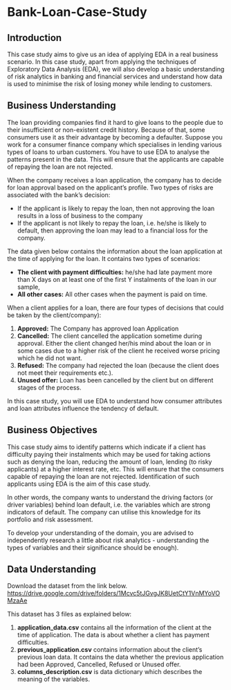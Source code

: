 # Bank-Loan-Case-Study
## Introduction 
This case study aims to give us an idea of applying EDA in a real business scenario. In this case study, apart from applying the techniques of Exploratory Data Analysis (EDA), we will also develop a basic understanding of risk analytics in banking and financial services and understand how data is used to minimise the risk of losing money while lending to customers.
## Business Understanding
The loan providing companies find it hard to give loans to the people due to their insufficient or non-existent credit history. Because of that, some consumers use it as their advantage by becoming a defaulter. Suppose you work for a consumer finance company which specialises in lending various types of loans to urban customers. You have to use EDA to analyse the patterns present in the data. This will ensure that the applicants are capable of repaying the loan are not rejected.

When the company receives a loan application, the company has to decide for loan approval based on the applicant’s profile. Two types of risks are associated with the bank’s decision:

* If the applicant is likely to repay the loan, then not approving the loan results in a loss of business to the company
* If the applicant is not likely to repay the loan, i.e. he/she is likely to default, then approving the loan may lead to a financial loss for the company.

The data given below contains the information about the loan application at the time of applying for the loan. It contains two types of scenarios:

* __The client with payment difficulties:__ he/she had late payment more than X days on at least one of the first Y instalments of the loan in our sample,
* __All other cases:__ All other cases when the payment is paid on time.

When a client applies for a loan, there are four types of decisions that could be taken by the client/company):

1. __Approved:__ The Company has approved loan Application
2. __Cancelled:__ The client cancelled the application sometime during approval. Either the client changed her/his mind about the loan or in some cases due to a higher risk of the client he received worse pricing which he did not want.
3. __Refused:__ The company had rejected the loan (because the client does not meet their requirements etc.).
4. __Unused offer:__ Loan has been cancelled by the client but on different stages of the process.

In this case study, you will use EDA to understand how consumer attributes and loan attributes influence the tendency of default.
## Business Objectives ##
This case study aims to identify patterns which indicate if a client has difficulty paying their instalments which may be used for taking actions such as denying the loan, reducing the amount of loan, lending (to risky applicants) at a higher interest rate, etc. This will ensure that the consumers capable of repaying the loan are not rejected. Identification of such applicants using EDA is the aim of this case study.

In other words, the company wants to understand the driving factors (or driver variables) behind loan default, i.e. the variables which are strong indicators of default. The company can utilise this knowledge for its portfolio and risk assessment.

To develop your understanding of the domain, you are advised to independently research a little about risk analytics - understanding the types of variables and their significance should be enough).
## Data Understanding ##
Download the dataset from the link below.   
https://drive.google.com/drive/folders/1Mcvc5tJGvgJK8UetCtY1VnMYoVOMzaAe

This dataset has 3 files as explained below:

1. __application_data.csv__ contains all the information of the client at the time of application. The data is about whether a client has payment difficulties.
2. __previous_application.csv__ contains information about the client’s previous loan data. It contains the data whether the previous application had been Approved, Cancelled, Refused or Unused offer.
3. __columns_description.csv__ is data dictionary which describes the meaning of the variables.
